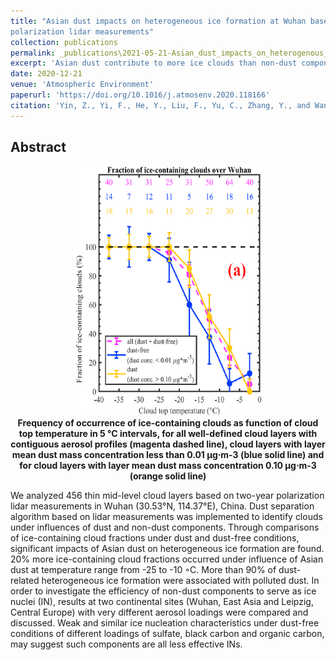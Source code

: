 ```yaml
---
title: "Asian dust impacts on heterogeneous ice formation at Wuhan based on
polarization lidar measurements"
collection: publications
permalink: _publications\2021-05-21-Asian_dust_impacts_on_heterogenous_ice_formation_based_on_polarization_lidar_measurements.md
excerpt: 'Asian dust contribute to more ice clouds than non-dust components.'
date: 2020-12-21
venue: 'Atmospheric Environment'
paperurl: 'https://doi.org/10.1016/j.atmosenv.2020.118166'
citation: 'Yin, Z., Yi, F., He, Y., Liu, F., Yu, C., Zhang, Y., and Wang, W.: Asian dust impacts on heterogeneous ice formation at Wuhan based on polarization lidar measurements, Atmospheric Environment, 246, 118166, https://doi.org/10.1016/j.atmosenv.2020.118166, 2021.'
---
```


## Abstract

<p align='center'>
<img src='/images/dust_and_nondust_heterogenous_nucleation_comparison.png', width=300, height=400, lat='ice_cloud_fraction'>
<br>
<b>Frequency of occurrence of ice-containing clouds as function of cloud top temperature in 5 °C intervals, for all well-defined cloud layers with contiguous aerosol profiles (magenta dashed line), cloud layers with layer mean dust mass concentration less than 0.01 μg⋅m-3 (blue solid line) and for cloud layers with layer mean dust mass concentration 0.10 μg⋅m-3 (orange solid line)</b>

We analyzed 456 thin mid-level cloud layers based on two-year polarization lidar measurements in Wuhan (30.53°N, 114.37°E), China. Dust separation algorithm based on lidar measurements was implemented to identify clouds under influences of dust and non-dust components. Through comparisons of ice-containing cloud fractions under dust and dust-free conditions, significant impacts of Asian dust on heterogeneous ice formation are found. 20% more ice-containing cloud fractions occurred under influence of Asian dust at temperature range from -25 to -10 ◦C. More than 90% of dust-related heterogeneous ice formation were associated with polluted dust. In order to investigate the efficiency of non-dust components to serve as ice nuclei (IN), results at two continental sites (Wuhan, East Asia and Leipzig, Central Europe) with very different aerosol loadings were compared and discussed. Weak and similar ice nucleation characteristics under dust-free conditions of different loadings of sulfate, black carbon and organic carbon, may suggest such components are all less effective INs.